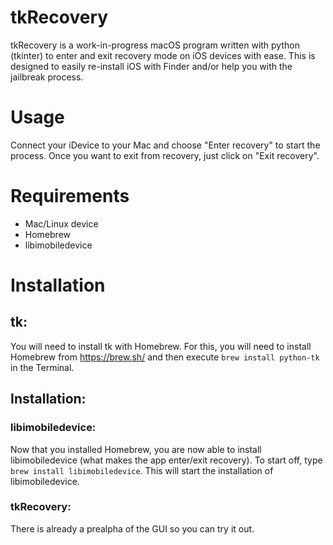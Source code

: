 # tkRecovery

tkRecovery is a work-in-progress macOS program written with python (tkinter) to enter and exit recovery mode on iOS devices with ease. This is designed to easily re-install iOS with Finder and/or help you with the jailbreak process.

# Usage

Connect your iDevice to your Mac and choose "Enter recovery" to start the process.
Once you want to exit from recovery, just click on "Exit recovery".

# Requirements

- Mac/Linux device
- Homebrew
- libimobiledevice

# Installation

## tk:

You will need to install tk with Homebrew. For this, you will need to install Homebrew from https://brew.sh/ and then execute `brew install python-tk` in the Terminal.

## Installation:
### libimobiledevice:

Now that you installed Homebrew, you are now able to install libimobiledevice (what makes the app enter/exit recovery). To start off, type `brew install libimobiledevice`. This will start the installation of libimobiledevice.

### tkRecovery:

There is already a prealpha of the GUI so you can try it out.
